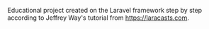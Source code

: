 Educational project created on the Laravel framework step by step according to Jeffrey Way's tutorial from https://laracasts.com.
